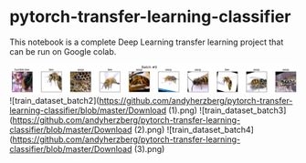 # pytorch-transfer-learning-classifier

This notebook is a complete Deep Learning transfer learning project that can be run on Google colab. 

![train_dataset_batch1](https://github.com/andyherzberg/pytorch-transfer-learning-classifier/blob/master/Download.png)
![train_dataset_batch2](https://github.com/andyherzberg/pytorch-transfer-learning-classifier/blob/master/Download (1).png)
![train_dataset_batch3](https://github.com/andyherzberg/pytorch-transfer-learning-classifier/blob/master/Download (2).png)
![train_dataset_batch4](https://github.com/andyherzberg/pytorch-transfer-learning-classifier/blob/master/Download (3).png)
